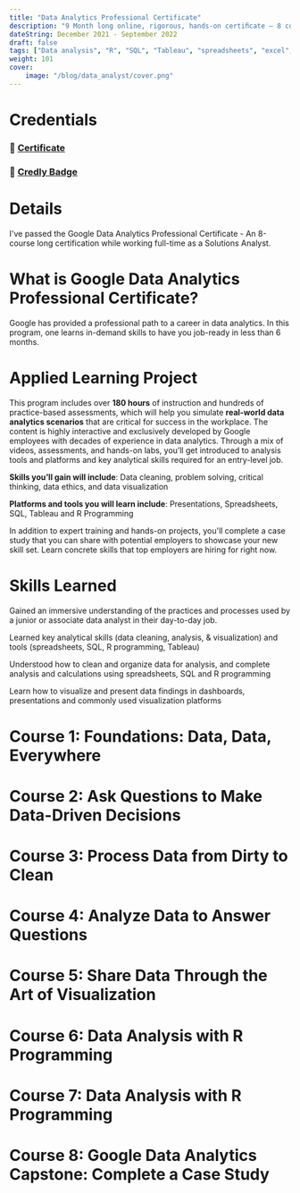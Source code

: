 ```yaml
---
title: "Data Analytics Professional Certificate"
description: "9 Month long online, rigorous, hands-on certiﬁcate – 8 courses: Learning key analytical skills (data cleaning, analysis, & visualization)	and tools (**spreadsheets**, **SQL**, **R programming**, **Tableau**)."
dateString: December 2021 - September 2022
draft: false
tags: ["Data analysis", "R", "SQL", "Tableau", "spreadsheets", "excel", "statistical analysis", "analysis", "ggplot"]
weight: 101
cover:
    image: "/blog/data_analyst/cover.png"
---
```


# Credentials
### 🔗 [Certificate](https://drive.google.com/file/d/10Y2viGcFUwPALfzTmfV0CjBvIcVMZrtK/view?usp=sharing)

### 🔗 [Credly Badge](https://drive.google.com/file/d/1lYFFzxkwIpARRFMQ4HPxINfcwNP7PVzN/view?usp=sharing)

# Details
I've passed the Google Data Analytics Professional Certificate - An 8-course long  certification while working full-time as a Solutions Analyst. 

# What is Google Data Analytics Professional Certificate?
Google has provided a professional path to a career in data analytics. In this program, one learns in-demand skills to have you job-ready in less than 6 months. 


# Applied Learning Project
This program includes over **180 hours** of instruction and hundreds of practice-based assessments, which will help you simulate **real-world data analytics scenarios** that are critical for success in the workplace. The content is highly interactive and exclusively developed by Google employees with decades of experience in data analytics. Through a mix of videos, assessments, and hands-on labs, you’ll get introduced to analysis tools and platforms and key analytical skills required for an entry-level job.

**Skills you’ll gain will include**: Data cleaning, problem solving, critical thinking, data ethics, and data visualization

**Platforms and tools you will learn include**: Presentations, Spreadsheets, SQL, Tableau and R Programming

In addition to expert training and hands-on projects, you'll complete a case study that you can share with potential employers to showcase your new skill set. Learn concrete skills that top employers are hiring for right now.


# Skills Learned

Gained an immersive understanding of the practices and processes used by a junior or associate data analyst in their day-to-day job.

Learned key analytical skills (data cleaning, analysis, & visualization) and tools (spreadsheets, SQL, R programming, Tableau) 

Understood how to clean and organize data for analysis, and complete analysis and calculations using spreadsheets, SQL and R programming

Learn how to visualize and present data findings in dashboards, presentations and commonly used visualization platforms

# Course 1: Foundations: Data, Data, Everywhere
# Course 2: Ask Questions to Make Data-Driven Decisions
# Course 3: Process Data from Dirty to Clean
# Course 4: Analyze Data to Answer Questions
# Course 5: Share Data Through the Art of Visualization
# Course 6: Data Analysis with R Programming
# Course 7: Data Analysis with R Programming
# Course 8: Google Data Analytics Capstone: Complete a Case Study